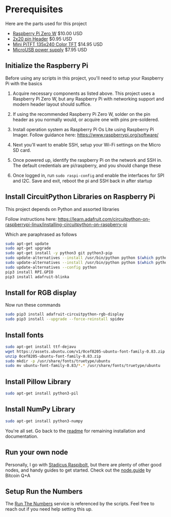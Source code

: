 # Prerequisites

Here are the parts used for this project
- [Raspberry Pi Zero W](https://www.adafruit.com/product/3400) $10.00 USD
- [2x20 pin Header](https://www.adafruit.com/product/2822) $0.95 USD
- [Mini PiTFT 135x240 Color TFT](https://www.adafruit.com/product/4393) $14.95 USD
- [MicroUSB power supply](https://www.adafruit.com/product/1995) $7.95 USD

## Initialize the Raspberry Pi

Before using any scripts in this project, you'll need to setup your Raspberry Pi with the basics

1. Acquire necessary components as listed above.  This project uses a Raspberry Pi Zero W, but any Raspberry Pi with networking support and modern header layout should suffice.

2. If using the recommended Raspberry Pi Zero W, solder on the pin header as you normally would, or acquire one with pins pre-soldered.

3. Install operation system as Raspberry Pi Os Lite using Raspberry Pi Imager.  Follow guidance here: https://www.raspberrypi.org/software/

4. Next you'll want to enable SSH, setup your Wi-Fi settings on the Micro SD card.

5. Once powered up, identify the raspberry Pi on the network and SSH in.  The default credentials are pi/raspberry, and you should change these

6. Once logged in, run `sudo raspi-config` and enable the interfaces for SPI and I2C.  Save and exit, reboot the pi and SSH back in after startup


## Install CircuitPython Libraries on Raspberry Pi

This project depends on Python and assorted libraries

Follow instructions here:
https://learn.adafruit.com/circuitpython-on-raspberrypi-linux/installing-circuitpython-on-raspberry-pi

Which are paraphrased as follows

```bash
sudo apt-get update
sudo apt-get upgrade
sudo apt-get install -y python3 git python3-pip
sudo update-alternatives --install /usr/bin/python python $(which python2) 1
sudo update-alternatives --install /usr/bin/python python $(which python3) 2
sudo update-alternatives --config python
pip3 install RPI.GPIO
pip3 install adafruit-blinka
```

## Install for RGB display

Now run these commands

```bash
sudo pip3 install adafruit-circuitpython-rgb-display
sudo pip3 install --upgrade --force-reinstall spidev
```

## Install fonts

```bash
sudo apt-get install ttf-dejavu
wget https://assets.ubuntu.com/v1/0cef8205-ubuntu-font-family-0.83.zip
unzip 0cef8205-ubuntu-font-family-0.83.zip
sudo mkdir -p /usr/share/fonts/truetype/ubuntu
sudo mv ubuntu-font-family-0.83/*.* /usr/share/fonts/truetype/ubuntu
```

## Install Pillow Library

```bash
sudo apt-get install python3-pil
```

## Install NumPy Library

```bash
sudo apt-get install python3-numpy
```

You're all set. Go back to the [readme](README.md) for remaining installation and documentation.


## Run your own node

Personally, I go with [Stadicus Raspibolt](https://stadicus.github.io/RaspiBolt/), but there are plenty of other good nodes, and handy guides to get started.  Check out the [node.guide](https://node.guide/) by Bitcoin Q+A

## Setup Run the Numbers

The [Run The Numbers](https://github.com/lucasmoten/runthenumbers/blob/main/runthenumbers) service is referenced by the scripts.  Feel free to reach out if you need help setting this up.